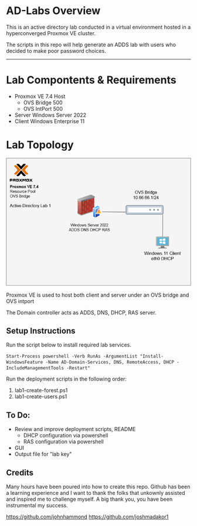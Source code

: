 # AD-Labs Overview
This is an active directory lab conducted in a virtual environment hosted in a hyperconverged Proxmox VE cluster. 

The scripts in this repo will help generate an ADDS lab with users who decided to make poor password choices. 

---
# Lab Compontents & Requirements
- Proxmox VE 7.4 Host
  - OVS Bridge 500
  - OVS IntPort 500
- Server Windows Server 2022
- Client Windows Enterprise 11

# Lab Topology
![Lab Diagram](diagrams/AD-LAB-Topology.png)

 Proxmox VE is used to host both client and server under an OVS bridge and OVS intport

The Domain controller acts as ADDS, DNS, DHCP, RAS server.  

## Setup Instructions

Run the script below to install required lab services.

```
Start-Process powershell -Verb RunAs -ArgumentList "Install-WindowsFeature -Name AD-Domain-Services, DNS, RemoteAccess, DHCP -IncludeManagementTools -Restart"
```
Run the deployment scripts in the following order:
  1. lab1-create-forest.ps1
  2. lab1-create-users.ps1

## To Do:
  - Review and improve deployment scripts, README
    - DHCP configuration via powershell
    - RAS configuration via powershell
  - GUI
  - Output file for "lab key"



## Credits

Many hours have been poured into how to create this repo. Github has been a learning experience and I want to thank the folks that unkownly assisted and inspired me to challenge myself. A big thank you, you have been instrumental my success. 

https://github.com/johnhammond
https://github.com/joshmadakor1